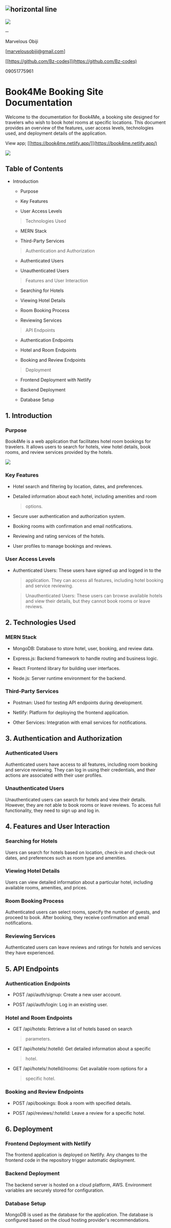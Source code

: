 ## ![horizontal line](./readme/image1.png)

![](./readme/image4.png)

**─**

Marvelous Obiji

[[marvelousobiji@gmail.com]](mailto:marvelousobiji@gmail.com)

[[https://github.com/Bz-codes]](https://github.com/Bz-codes)

09051775961

# Book4Me Booking Site Documentation

Welcome to the documentation for Book4Me, a booking site designed for
travelers who wish to book hotel rooms at specific locations. This
document provides an overview of the features, user access levels,
technologies used, and deployment details of the application.

View app;
[[https://book4me.netlify.app/]](https://book4me.netlify.app/)

![](./readme/image5.png)

## 

## 

## **Table of Contents**

-   Introduction

    -   Purpose

    -   Key Features

    -   User Access Levels

    > Technologies Used

    -   MERN Stack

    -   Third-Party Services

    > Authentication and Authorization

    -   Authenticated Users

    -   Unauthenticated Users

    > Features and User Interaction

    -   Searching for Hotels

    -   Viewing Hotel Details

    -   Room Booking Process

    -   Reviewing Services

    > API Endpoints

    -   Authentication Endpoints

    -   Hotel and Room Endpoints

    -   Booking and Review Endpoints

    > Deployment

    -   Frontend Deployment with Netlify

    -   Backend Deployment

    -   Database Setup

## **1. Introduction**

### **Purpose**

Book4Me is a web application that facilitates hotel room bookings for
travelers. It allows users to search for hotels, view hotel details,
book rooms, and review services provided by the hotels.

![](./readme/image3.png)

### **Key Features**

-   Hotel search and filtering by location, dates, and preferences.

-   Detailed information about each hotel, including amenities and room
    > options.

-   Secure user authentication and authorization system.

-   Booking rooms with confirmation and email notifications.

-   Reviewing and rating services of the hotels.

-   User profiles to manage bookings and reviews.

### **User Access Levels**

-   Authenticated Users: These users have signed up and logged in to the
    > application. They can access all features, including hotel booking
    > and service reviewing.

    > Unauthenticated Users: These users can browse available hotels and
    > view their details, but they cannot book rooms or leave reviews.

## **2. Technologies Used**

### **MERN Stack**

-   MongoDB: Database to store hotel, user, booking, and review data.

-   Express.js: Backend framework to handle routing and business logic.

-   React: Frontend library for building user interfaces.

-   Node.js: Server runtime environment for the backend.

### **Third-Party Services**

-   Postman: Used for testing API endpoints during development.

-   Netlify: Platform for deploying the frontend application.

-   Other Services: Integration with email services for notifications.

## **3. Authentication and Authorization**

### **Authenticated Users**

Authenticated users have access to all features, including room booking
and service reviewing. They can log in using their credentials, and
their actions are associated with their user profiles.

### **Unauthenticated Users**

Unauthenticated users can search for hotels and view their details.
However, they are not able to book rooms or leave reviews. To access
full functionality, they need to sign up and log in.

## **4. Features and User Interaction**

### **Searching for Hotels**

Users can search for hotels based on location, check-in and check-out
dates, and preferences such as room type and amenities.

### **Viewing Hotel Details**

Users can view detailed information about a particular hotel, including
available rooms, amenities, and prices.

### **Room Booking Process**

Authenticated users can select rooms, specify the number of guests, and
proceed to book. After booking, they receive confirmation and email
notifications.

### **Reviewing Services**

Authenticated users can leave reviews and ratings for hotels and
services they have experienced.

## **5. API Endpoints**

### **Authentication Endpoints**

-   POST /api/auth/signup: Create a new user account.

-   POST /api/auth/login: Log in an existing user.

### **Hotel and Room Endpoints**

-   GET /api/hotels: Retrieve a list of hotels based on search
    > parameters.

-   GET /api/hotels/:hotelId: Get detailed information about a specific
    > hotel.

-   GET /api/hotels/:hotelId/rooms: Get available room options for a
    > specific hotel.

### **Booking and Review Endpoints**

-   POST /api/bookings: Book a room with specified details.

-   POST /api/reviews/:hotelId: Leave a review for a specific hotel.

## **6. Deployment**

### **Frontend Deployment with Netlify**

The frontend application is deployed on Netlify. Any changes to the
frontend code in the repository trigger automatic deployment.

### **Backend Deployment**

The backend server is hosted on a cloud platform, AWS. Environment variables are securely stored for
configuration.

### **Database Setup**

MongoDB is used as the database for the application. The database is
configured based on the cloud hosting provider\'s recommendations.
